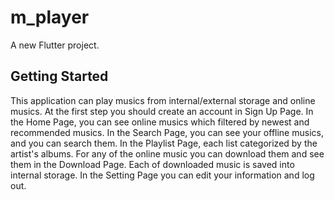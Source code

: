 # m_player

A new Flutter project.

## Getting Started

This application can play musics from internal/external storage and online musics.
At the first step you should create an account in Sign Up Page.
In the Home Page, you can see online musics which filtered by newest and recommended musics.
In the Search Page, you can see your offline musics, and you can search them.
In the Playlist Page, each list categorized by the artist's albums.
For any of the online music you can download them and see them in the Download Page.
Each of downloaded music is saved into internal storage.
In the Setting Page you can edit your information and log out.